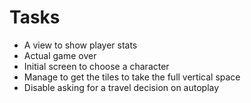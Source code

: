 # Tasks
* A view to show player stats
* Actual game over
* Initial screen to choose a character
* Manage to get the tiles to take the full vertical space
* Disable asking for a travel decision on autoplay
